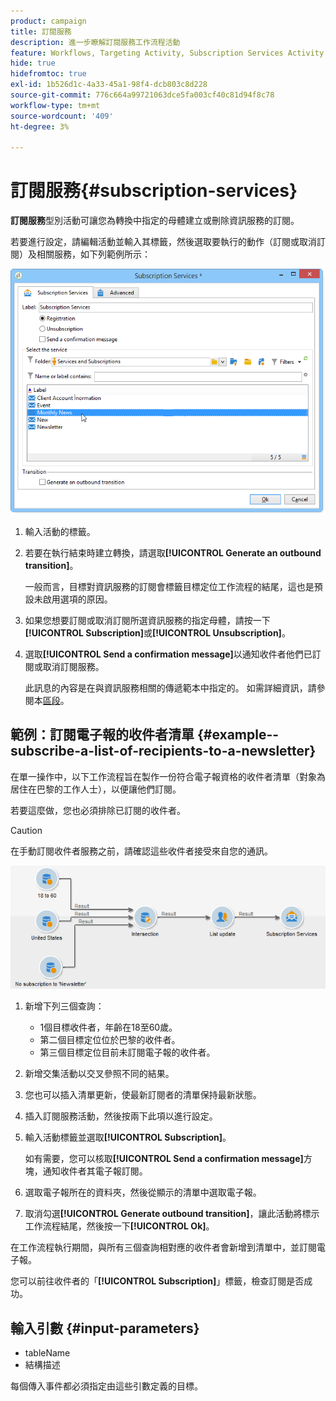```yaml
---
product: campaign
title: 訂閱服務
description: 進一步瞭解訂閱服務工作流程活動
feature: Workflows, Targeting Activity, Subscription Services Activity
hide: true
hidefromtoc: true
exl-id: 1b526d1c-4a33-45a1-98f4-dcb803c8d228
source-git-commit: 776c664a99721063dce5fa003cf40c81d94f8c78
workflow-type: tm+mt
source-wordcount: '409'
ht-degree: 3%

---
```


# 訂閱服務{#subscription-services}



**訂閱服務**&#x200B;型別活動可讓您為轉換中指定的母體建立或刪除資訊服務的訂閱。

若要進行設定，請編輯活動並輸入其標籤，然後選取要執行的動作（訂閱或取消訂閱）及相關服務，如下列範例所示：

![](assets/edit_service_inscription.png)

1. 輸入活動的標籤。
1. 若要在執行結束時建立轉換，請選取&#x200B;**[!UICONTROL Generate an outbound transition]**。

   一般而言，目標對資訊服務的訂閱會標籤目標定位工作流程的結尾，這也是預設未啟用選項的原因。

1. 如果您想要訂閱或取消訂閱所選資訊服務的指定母體，請按一下&#x200B;**[!UICONTROL Subscription]**&#x200B;或&#x200B;**[!UICONTROL Unsubscription]**。
1. 選取&#x200B;**[!UICONTROL Send a confirmation message]**&#x200B;以通知收件者他們已訂閱或取消訂閱服務。

   此訊息的內容是在與資訊服務相關的傳遞範本中指定的。 如需詳細資訊，請參閱本[區段](../../delivery/using/managing-subscriptions.md)。

## 範例：訂閱電子報的收件者清單 {#example--subscribe-a-list-of-recipients-to-a-newsletter}

在單一操作中，以下工作流程旨在製作一份符合電子報資格的收件者清單（對象為居住在巴黎的工作人士），以便讓他們訂閱。

若要這麼做，您也必須排除已訂閱的收件者。

>[!CAUTION]
>
>在手動訂閱收件者服務之前，請確認這些收件者接受來自您的通訊。

![](assets/subscription_services_example.png)

1. 新增下列三個查詢：

   * 1個目標收件者，年齡在18至60歲。
   * 第二個目標定位位於巴黎的收件者。
   * 第三個目標定位目前未訂閱電子報的收件者。

1. 新增交集活動以交叉參照不同的結果。
1. 您也可以插入清單更新，使最新訂閱者的清單保持最新狀態。
1. 插入訂閱服務活動，然後按兩下此項以進行設定。
1. 輸入活動標籤並選取&#x200B;**[!UICONTROL Subscription]**。

   如有需要，您可以核取&#x200B;**[!UICONTROL Send a confirmation message]**&#x200B;方塊，通知收件者其電子報訂閱。

1. 選取電子報所在的資料夾，然後從顯示的清單中選取電子報。
1. 取消勾選&#x200B;**[!UICONTROL Generate outbound transition]**，讓此活動將標示工作流程結尾，然後按一下&#x200B;**[!UICONTROL Ok]**。

在工作流程執行期間，與所有三個查詢相對應的收件者會新增到清單中，並訂閱電子報。

您可以前往收件者的「**[!UICONTROL Subscription]**」標籤，檢查訂閱是否成功。

## 輸入引數 {#input-parameters}

* tableName
* 結構描述

每個傳入事件都必須指定由這些引數定義的目標。
